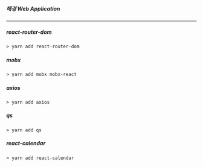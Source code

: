 ##### 해경 Web Application

---

##### react-router-dom
```
> yarn add react-router-dom
```
##### mobx
```
> yarn add mobx mobx-react
```
##### axios
```
> yarn add axios
```
##### qs
```
> yarn add qs
```
##### react-calendar
```
> yarn add react-calendar
```
